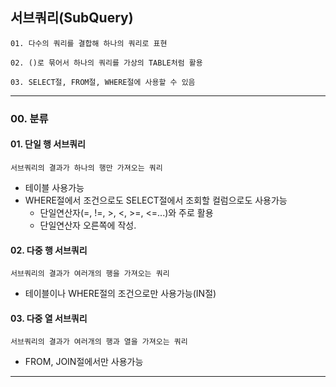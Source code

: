 ## **서브쿼리(SubQuery)**
`01. 다수의 쿼리를 결합해 하나의 쿼리로 표현`

`02. ()로 묶어서 하나의 쿼리를 가상의 TABLE처럼 활용`

`03. SELECT절, FROM절, WHERE절에 사용할 수 있음`

---
### **00. 분류**
#### 01. 단일 행 서브쿼리
`서브쿼리의 결과가 하나의 행만 가져오는 쿼리`
- 테이블 사용가능
- WHERE절에서 조건으로도 SELECT절에서 조회할 컬럼으로도 사용가능
  - 단일연산자(=, !=, >, <, >=, <=...)와 주로 활용
  - 단일연산자 오른쪽에 작성.

#### 02. 다중 행 서브쿼리
`서브쿼리의 결과가 여러개의 행을 가져오는 쿼리`
- 테이블이나 WHERE절의 조건으로만 사용가능(IN절)

#### 03. 다중 열 서브쿼리
`서브쿼리의 결과가 여러개의 행과 열을 가져오는 쿼리`
- FROM, JOIN절에서만 사용가능


---
